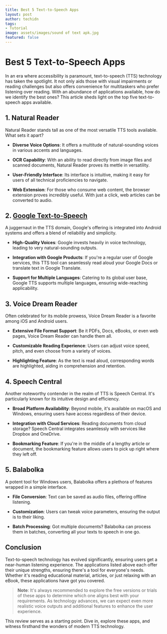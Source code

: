 ```yaml
---
title: Best 5 Text-to-Speech Apps
layout: post
author: techidn
tags:
- Tutorial
image: assets/images/sound of text apk.jpg
featured: false
---
```


# Best 5 Text-to-Speech Apps

In an era where accessibility is paramount, text-to-speech (TTS) technology has taken the spotlight. It not only aids those with visual impairments or reading challenges but also offers convenience for multitaskers who prefer listening over reading. With an abundance of applications available, how do we identify the best ones? This article sheds light on the top five text-to-speech apps available.

## 1. **Natural Reader**

Natural Reader stands tall as one of the most versatile TTS tools available. What sets it apart?

- **Diverse Voice Options**: It offers a multitude of natural-sounding voices in various accents and languages.
  
- **OCR Capability**: With an ability to read directly from image files and scanned documents, Natural Reader proves its mettle in versatility.
  
- **User-Friendly Interface**: Its interface is intuitive, making it easy for users of all technical proficiencies to navigate.

- **Web Extension**: For those who consume web content, the browser extension proves incredibly useful. With just a click, web articles can be converted to audio.

## 2. **[Google Text-to-Speech](https://dataptm.dataonline.id/)**

A juggernaut in the TTS domain, Google's offering is integrated into Android systems and offers a blend of reliability and simplicity.

- **High-Quality Voices**: Google invests heavily in voice technology, leading to very natural-sounding outputs.

- **Integration with Google Products**: If you're a regular user of Google services, this TTS tool can seamlessly read aloud your Google Docs or translate text in Google Translate.

- **Support for Multiple Languages**: Catering to its global user base, Google TTS supports multiple languages, ensuring wide-reaching applicability.

## 3. **Voice Dream Reader**

Often celebrated for its mobile prowess, Voice Dream Reader is a favorite among iOS and Android users.

- **Extensive File Format Support**: Be it PDFs, Docs, eBooks, or even web pages, Voice Dream Reader can handle them all.

- **Customizable Reading Experience**: Users can adjust voice speed, pitch, and even choose from a variety of voices.

- **Highlighting Feature**: As the text is read aloud, corresponding words are highlighted, aiding in comprehension and retention.

## 4. **Speech Central**

Another noteworthy contender in the realm of TTS is Speech Central. It's particularly known for its intuitive design and efficiency.

- **Broad Platform Availability**: Beyond mobile, it's available on macOS and Windows, ensuring users have access regardless of their device.

- **Integration with Cloud Services**: Reading documents from cloud storage? Speech Central integrates seamlessly with services like Dropbox and OneDrive.

- **Bookmarking Feature**: If you're in the middle of a lengthy article or document, the bookmarking feature allows users to pick up right where they left off.

## 5. **Balabolka**

A potent tool for Windows users, Balabolka offers a plethora of features wrapped in a simple interface.

- **File Conversion**: Text can be saved as audio files, offering offline listening.
  
- **Customization**: Users can tweak voice parameters, ensuring the output is to their liking.
  
- **Batch Processing**: Got multiple documents? Balabolka can process them in batches, converting all your texts to speech in one go.

## Conclusion

Text-to-speech technology has evolved significantly, ensuring users get a near-human listening experience. The applications listed above each offer their unique strengths, ensuring there's a tool for everyone's needs. Whether it's reading educational material, articles, or just relaxing with an eBook, these applications have got you covered.

> **Note**: It's always recommended to explore the free versions or trials of these apps to determine which one aligns best with your requirements. As technology advances, we can expect even more realistic voice outputs and additional features to enhance the user experience.

This review serves as a starting point. Dive in, explore these apps, and witness firsthand the wonders of modern TTS technology.
